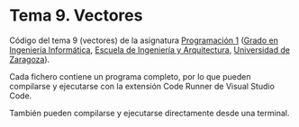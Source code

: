 # Tema 9. Vectores

Código del tema 9 (vectores) de la asignatura [Programación 1](https://github.com/prog1-eina) ([Grado en Ingeniería Informática](https://webdiis.unizar.es/~silarri/coordinadorGrado/), [Escuela de Ingeniería y Arquitectura](https://eina.unizar.es/), [Universidad de Zaragoza](https://www.unizar.es/)).

Cada fichero contiene un programa completo, por lo que pueden compilarse y ejecutarse con la extensión Code Runner de Visual Studio Code.

También pueden compilarse y ejecutarse directamente desde una terminal.
